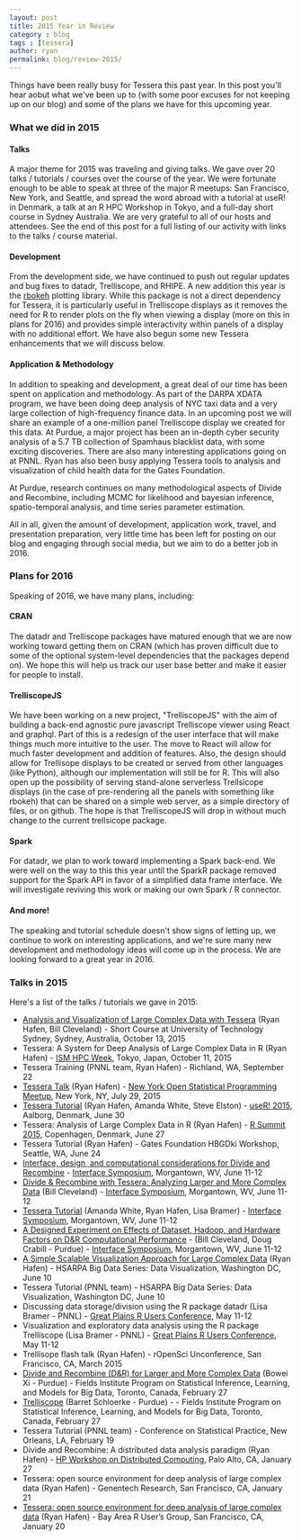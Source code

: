 ```yaml
---
layout: post
title: 2015 Year in Review
category : blog
tags : [tessera]
author: ryan
permalink: blog/review-2015/
---
```


Things have been really busy for Tessera this past year. In this post you'll hear aobut what we've been up to (with some poor excuses for not keeping up on our blog) and some of the plans we have for this upcoming year.

<!--more-->

### What we did in 2015

#### Talks

A major theme for 2015 was traveling and giving talks.  We gave over 20 talks / tutorials / courses over the course of the year.  We were fortunate enough to be able to speak at three of the major R meetups: San Francisco, New York, and Seattle, and spread the word abroad with a tutorial at useR! in Denmark, a talk at an R HPC Workshop in Tokyo, and a full-day short course in Sydney Australia.  We are very grateful to all of our hosts and attendees.  See the end of this post for a full listing of our activity with links to the talks / course material.

#### Development

From the development side, we have continued to push out regular updates and bug fixes to datadr, Trelliscope, and RHIPE.  A new addition this year is the [rbokeh](http://hafen.github.io/rbokeh/) plotting library.  While this package is not a direct dependency for Tessera, it is particularly useful in Trelliscope displays as it removes the need for R to render plots on the fly when viewing a display (more on this in plans for 2016) and provides simple interactivity within panels of a display with no additional effort.  We have also begun some new Tessera enhancements that we will discuss below.

#### Application & Methodology

In addition to speaking and development, a great deal of our time has been spent on application and methodology.  As part of the DARPA XDATA program, we have been doing deep analysis of NYC taxi data and a very large collection of high-frequency finance data.  In an upcoming post we will share an example of a one-million panel Trelliscope display we created for this data.  At Purdue, a major project has been an in-depth cyber security analysis of a 5.7 TB collection of Spamhaus blacklist data, with some exciting discoveries.  There are also many interesting applications going on at PNNL.  Ryan has also been busy applying Tessera tools to analysis and visualization of child health data for the Gates Foundation.

At Purdue, research continues on many methodological aspects of Divide and Recombine, including MCMC for likelihood and bayesian inference, spatio-temporal analysis, and time series parameter estimation.

All in all, given the amount of development, application work, travel, and presentation preparation, very little time has been left for posting on our blog and engaging through social media, but we aim to do a better job in 2016.

### Plans for 2016

Speaking of 2016, we have many plans, including:

#### CRAN

The datadr and Trelliscope packages have matured enough that we are now working toward getting them on CRAN (which has proven difficult due to some of the optional system-level dependencies that the packages depend on).  We hope this will help us track our user base better and make it easier for people to install.

#### TrelliscopeJS

We have been working on a new project, "TrelliscopeJS" with the aim of building a back-end agnostic pure javascript Trelliscope viewer using React and graphql.  Part of this is a redesign of the user interface that will make things much more intuitive to the user.  The move to React will allow for much faster development and addition of features.  Also, the design should allow for Trellisope displays to be created or served from other languages (like Python), although our implementation will still be for R.  This will also open up the possibility of serving stand-alone serverless Trellsicope displays (in the case of pre-rendering all the panels with something like rbokeh) that can be shared on a simple web server, as a simple directory of files, or on github.  The hope is that TrelliscopeJS will drop in without much change to the current trellsicope package.

#### Spark

For datadr, we plan to work toward implementing a Spark back-end.  We were well on the way to this this year until the SparkR package removed support for the Spark API in favor of a simplified data frame interface.  We will investigate reviving this work or making our own Spark / R connector.

#### And more!

The speaking and tutorial schedule doesn't show signs of letting up, we continue to work on interesting applications, and we're sure many new development and methodology ideas will come up in the process.  We are looking forward to a great year in 2016.

### Talks in 2015

Here's a list of the talks / tutorials we gave in 2015:

- [Analysis and Visualization of Large Complex Data with Tessera](http://slides.com/hafen/tessera-uts2015#/) (Ryan Hafen, Bill Cleveland) - Short Course at University of Technology Sydney, Sydney, Australia, October 13, 2015
- Tessera: A System for Deep Analysis of Large Complex Data in R (Ryan Hafen) -
[ISM HPC Week](http://ura3.c.ism.ac.jp/hpccon/index.html), Tokyo, Japan, October 11, 2015
- Tessera Training (PNNL team, Ryan Hafen) - Richland, WA, September 22
- [Tessera Talk](https://speakerdeck.com/hafen/tessera-ny-open-statistical-programming-meetup) (Ryan Hafen) - [New York Open Statistical Programming Meetup](http://www.meetup.com/nyhackr/events/223793463/?a=uc1_te&_af=event&_af_eid=223793463), New York, NY, July 29, 2015
- [Tessera Tutorial](http://tessera.io/docs-UseR2015/) (Ryan Hafen, Amanda White, Steve Elston) - [useR! 2015](http://user2015.math.aau.dk/), Aalborg, Denmark, June 30
- Tessera: Analysis of Large Complex Data in R (Ryan Hafen) - [R Summit 2015](http://info.cbs.dk/rsummit2015/programme), Copenhagen, Denmark, June 27
- Tessera Tutorial (Ryan Hafen) - Gates Foundation HBGDki Workshop, Seattle, WA, June 24
- [Interface, design, and computational considerations for Divide and Recombine](http://www.stat.wvu.edu/%7Ejharner/Interface2015Slides/HafenSlides.pdf) - [Interface Symposium](https://interface-symposium.squarespace.com/), Morgantown, WV, June 11-12
- [Divide & Recombine with Tessera: Analyzing Larger and More Complex Data](http://www.stat.wvu.edu/~jharner/Interface2015Slides/ClevelandKeynoteSlides.pdf) (Bill Cleveland) - [Interface Symposium](https://interface-symposium.squarespace.com/), Morgantown, WV, June 11-12
- [Tessera Tutorial](http://www.stat.wvu.edu/~jharner/Interface2015Slides/WhiteTutorialSlides.pdf) (Amanda White, Ryan Hafen, Lisa Bramer) - [Interface Symposium](https://interface-symposium.squarespace.com/), Morgantown, WV, June 11-12
- [A Designed Experiment on Effects of Dataset, Hadoop, and Hardware Factors on D&R Computational Performance](http://www.stat.wvu.edu/~jharner/Interface2015Abstracts/ClevelandCrabillAbstract.pdf) - (Bill Cleveland, Doug Crabill - Purdue) - [Interface Symposium](https://interface-symposium.squarespace.com/), Morgantown, WV, June 11-12
- [A Simple Scalable Visualization Approach for Large Complex Data](https://speakerdeck.com/hafen/a-simple-scalable-visualization-approach-for-large-complex-data) (Ryan Hafen) - HSARPA Big Data Series: Data Visualization, Washington DC, June 10
- Tessera Tutorial (PNNL team) - HSARPA Big Data Series: Data Visualization, Washington DC, June 10
- Discussing data storage/division using the R package datadr (Lisa Bramer - PNNL) - [Great Plains R Users Conference](https://www.sdstate.edu/mathstat/gprug.cfm), May 11-12
- Visualization and exploratory data analysis using the R package Trelliscope (Lisa Bramer - PNNL) - [Great Plains R Users Conference](https://www.sdstate.edu/mathstat/gprug.cfm), May 11-12
- Trellisope flash talk (Ryan Hafen) - rOpenSci Unconference, San Francisco, CA, March 2015
- [Divide and Recombine (D&R) for Larger and More Complex Data](https://www.fields.utoronto.ca/programs/scientific/14-15/bigdata/visualization/abstracts.html#xi) (Bowei Xi - Purdue) - Fields Institute Program on Statistical Inference, Learning, and Models for Big Data, Toronto, Canada, February 27
- [Trelliscope](https://www.fields.utoronto.ca/programs/scientific/14-15/bigdata/visualization/bs.pdf) (Barret Schloerke - Purdue) -  - Fields Institute Program on Statistical Inference, Learning, and Models for Big Data, Toronto, Canada, February 27
- Tessera Tutorial (PNNL team) - Conference on Statistical Practice, New Orleans, LA, February 19
- Divide and Recombine: A distributed data analysis paradigm (Ryan Hafen) - [HP Workshop on Distributed Computing](http://www.hpl.hp.com/research/systems-research/R-workshop/), Palo Alto, CA, January 27
- Tessera: open source environment for deep analysis of large complex data (Ryan Hafen) - Genentech Research, San Francisco, CA, January 21
- [Tessera: open source environment for deep analysis of large complex data](https://air.mozilla.org/bay-area-user-group-official-meetup/) (Ryan Hafen) - Bay Area R User’s Group, San Francisco, CA, January 20
